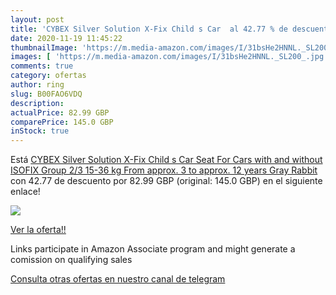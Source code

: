 ```yaml
---
layout: post
title: 'CYBEX Silver Solution X-Fix Child s Car  al 42.77 % de descuento'
date: 2020-11-19 11:45:22
thumbnailImage: 'https://m.media-amazon.com/images/I/31bsHe2HNNL._SL200_.jpg'
images: [ 'https://m.media-amazon.com/images/I/31bsHe2HNNL._SL200_.jpg' ]
comments: true
category: ofertas
author: ring
slug: B00FAO6VDQ
description:
actualPrice: 82.99 GBP
comparePrice: 145.0 GBP
inStock: true
---
```


Está [CYBEX Silver Solution X-Fix Child s Car Seat  For Cars with and without ISOFIX  Group 2/3  15-36 kg   From approx. 3 to approx. 12 years  Gray Rabbit](https://www.amazon.co.uk/dp/B00FAO6VDQ/?tag=redken01-21) con 42.77 de descuento por 82.99 GBP (original: 145.0 GBP) en el siguiente enlace!

[![](https://m.media-amazon.com/images/I/31bsHe2HNNL._SL200_.jpg)](https://www.amazon.co.uk/dp/B00FAO6VDQ/?tag=redken01-21)

[Ver la oferta!!](https://www.amazon.co.uk/dp/B00FAO6VDQ/?tag=redken01-21)

Links participate in Amazon Associate program and might generate a comission on qualifying sales

[Consulta otras ofertas en nuestro canal de telegram](https://t.me/s/ofertas25)
